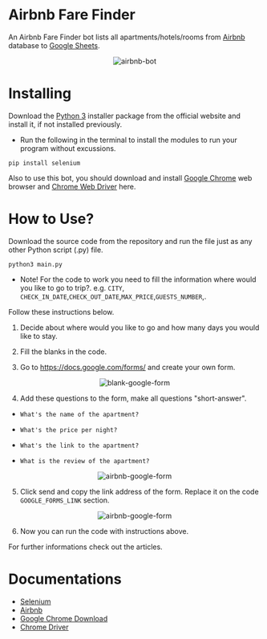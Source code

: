 # Airbnb Fare Finder

An Airbnb Fare Finder bot lists all apartments/hotels/rooms from [Airbnb](https://www.airbnb.com) database to [Google Sheets](https://docs.google.com/). 

<p align="center">
  <img src="https://i.ibb.co/rH6CY3L/airbnb-fare-finder.png" alt="airbnb-bot"/>
</p>


# Installing
Download the [Python 3](https://python.org) installer package from the official website and install it, if not installed previously.

* Run the following in the terminal to install the modules to run your program without excussions.
```
pip install selenium
```

Also to use this bot, you should download and install [Google Chrome](https://www.google.com/intl/en_uk/chrome/) web browser and [Chrome Web Driver](https://chromedriver.chromium.org/downloads) here.

# How to Use?

Download the source code from the repository and run the file just as any other Python script (.py) file.
```
python3 main.py
```

* Note! For the code to work you need to fill the information where would you like to go to trip?. e.g. ```CITY```, ```CHECK_IN_DATE```,```CHECK_OUT_DATE```,```MAX_PRICE```,```GUESTS_NUMBER```,.

Follow these instructions below.

1. Decide about where would you like to go and how many days you would like to stay.

2. Fill the blanks in the code.

3. Go to https://docs.google.com/forms/ and create your own form.

<p align="center">
  <img src="https://i.ibb.co/ZdQcw10/blank-google-form.png" alt="blank-google-form"/>
</p>

4. Add these questions to the form, make all questions "short-answer".

* ```What's the name of the apartment? ```

* ```What's the price per night?```

* ```What's the link to the apartment? ```

* ```What is the review of the apartment? ```

<p align="center">
  <img src="https://i.ibb.co/NC87PmN/airbnb-google-form.png" alt="airbnb-google-form"/>
</p>

5. Click send and copy the link address of the form. Replace it on the code ```GOOGLE_FORMS_LINK``` section.

<p align="center">
  <img src="https://i.ibb.co/tpBdt8w/copy-link-google-form.png" alt="airbnb-google-form"/>
</p>

6. Now you can run the code with instructions above.

For further informations check out the articles.

# Documentations

* [Selenium](https://www.selenium.dev)
* [Airbnb](https://www.airbnb.com)
* [Google Chrome Download](https://docs.python.org/3/library/smtplib.html)
* [Chrome Driver](https://www.crummy.com/software/BeautifulSoup/bs4/doc/)
